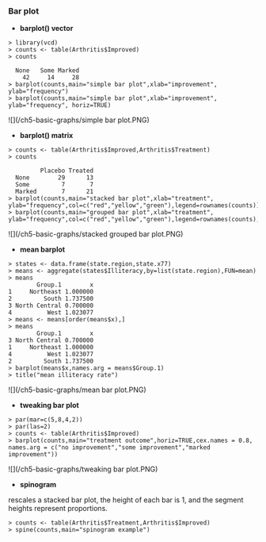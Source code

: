 ### Bar plot

* **barplot() vector**
```
> library(vcd)
> counts <- table(Arthritis$Improved)
> counts

  None   Some Marked 
    42     14     28 
> barplot(counts,main="simple bar plot",xlab="improvement", ylab="frequency")
> barplot(counts,main="simple bar plot",xlab="improvement", ylab="frequency", horiz=TRUE)
```
![](/ch5-basic-graphs/simple bar plot.PNG)
* **barplot() matrix**
``` 
> counts <- table(Arthritis$Improved,Arthritis$Treatment)
> counts
        
         Placebo Treated
  None        29      13
  Some         7       7
  Marked       7      21
> barplot(counts,main="stacked bar plot",xlab="treatment", ylab="frequency",col=c("red","yellow","green"),legend=rownames(counts))
> barplot(counts,main="grouped bar plot",xlab="treatment", ylab="frequency",col=c("red","yellow","green"),legend=rownames(counts),beside=TRUE)
```
![](/ch5-basic-graphs/stacked grouped bar plot.PNG)
* **mean barplot**
```
> states <- data.frame(state.region,state.x77)
> means <- aggregate(states$Illiteracy,by=list(state.region),FUN=mean)
> means
        Group.1        x
1     Northeast 1.000000
2         South 1.737500
3 North Central 0.700000
4          West 1.023077
> means <- means[order(means$x),]
> means
        Group.1        x
3 North Central 0.700000
1     Northeast 1.000000
4          West 1.023077
2         South 1.737500
> barplot(means$x,names.arg = means$Group.1)
> title("mean illiteracy rate")
```
![](/ch5-basic-graphs/mean bar plot.PNG)
* **tweaking bar plot**
```
> par(mar=c(5,8,4,2))
> par(las=2)
> counts <- table(Arthritis$Improved)
> barplot(counts,main="treatment outcome",horiz=TRUE,cex.names = 0.8, names.arg = c("no improvement","some improvement","marked improvement"))
```
![](/ch5-basic-graphs/tweaking bar plot.PNG)
* **spinogram**

rescales a stacked bar plot, the height of each bar is 1, and the segment heights represent proportions.
```
> counts <- table(Arthritis$Treatment,Arthritis$Improved)
> spine(counts,main="spinogram example")
```